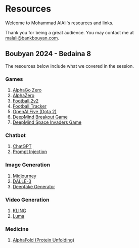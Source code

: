 # Resources
Welcome to Mohammad AlAli's resources and links.

Thank you for being a great audience. You may contact me at [malali@bankbouyan.com](mailto:malali@bankbouyan.com).

## Boubyan 2024 - Bedaina 8
The resources below include what we covered in the session.

### Games
1. [AlphaGo Zero](https://www.youtube.com/watch?v=WXHFqTvfFSw)
2. [AlphaZero](https://www.youtube.com/watch?v=7L2sUGcOgh0)
3. [Football 2v2](https://www.youtube.com/watch?v=foBwHVenxeU)
4. [Football Tracker](https://github.com/roboflow/sports)
5. [OpenAI Five (Dota 2)](https://openai.com/index/openai-five-defeats-dota-2-world-champions/)
6. [DeepMind Breakout Game](https://www.youtube.com/watch?v=TmPfTpjtdgg)
7. [DeepMind Space Invaders Game](https://www.youtube.com/watch?v=W2CAghUiofY)

### Chatbot
1. [ChatGPT](https://chatgpt.com/)
2. [Prompt Injection](https://gandalf.lakera.ai/)

### Image Generation
1. [Midjourney](https://www.midjourney.com)
2. [DALLE-3](https://openai.com/index/dall-e-3/)
3. [Deepfake Generator](https://deepfake.civai.org/)

### Video Generation
1. [KLING](https://klingai.com)
2. [Luma](https://lumalabs.ai/dream-machine)

### Medicine
1. [AlphaFold (Protein Unfolding)](https://www.youtube.com/watch?v=gg7WjuFs8F4)


